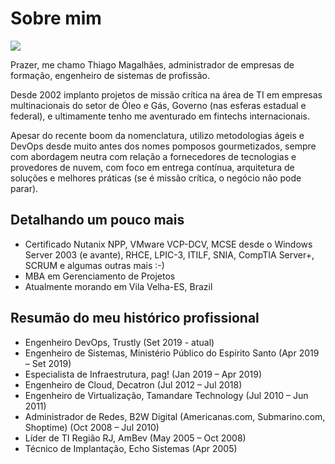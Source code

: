 # Sobre mim

![](http://placekitten.com/g/800/300)

Prazer, me chamo Thiago Magalhães, administrador de empresas de formação, engenheiro de sistemas de profissão.

Desde 2002 implanto projetos de missão crítica na área de TI em empresas multinacionais do setor de Óleo e Gás, Governo (nas esferas estadual e federal), e ultimamente tenho me aventurado em fintechs internacionais.

Apesar do recente boom da nomenclatura, utilizo metodologias ágeis e DevOps desde muito antes dos nomes pomposos gourmetizados, sempre com abordagem neutra com relação a fornecedores de tecnologias e provedores de nuvem, com foco em entrega contínua, arquitetura de soluções e melhores práticas (se é missão crítica, o negócio não pode parar).

## Detalhando um pouco mais

- Certificado Nutanix NPP, VMware VCP-DCV, MCSE desde o Windows Server 2003 (e avante), RHCE, LPIC-3, ITILF, SNIA, CompTIA Server+, SCRUM e algumas outras mais :-)
- MBA em Gerenciamento de Projetos
- Atualmente morando em Vila Velha-ES, Brazil

## Resumão do meu histórico profissional

- Engenheiro DevOps, Trustly (Set 2019 - atual)
- Engenheiro de Sistemas, Ministério Público do Espírito Santo (Apr 2019 – Set 2019)
- Especialista de Infraestrutura, pag! (Jan 2019 – Apr 2019)
- Engenheiro de Cloud, Decatron (Jul 2012 – Jul 2018)
- Engenheiro de Virtualização, Tamandare Technology (Jul 2010 – Jun 2011)
- Administrador de Redes, B2W Digital (Americanas.com, Submarino.com, Shoptime) (Oct 2008 – Jul 2010)
- Líder de TI Região RJ, AmBev (May 2005 – Oct 2008)
- Técnico de Implantação, Echo Sistemas (Apr 2005)
